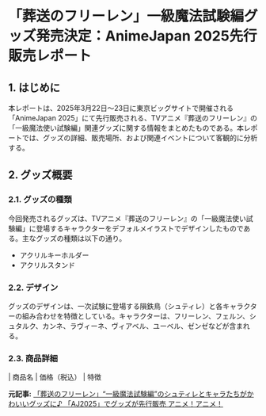 # 「葬送のフリーレン」一級魔法試験編グッズ発売決定：AnimeJapan 2025先行販売レポート

## 1. はじめに

本レポートは、2025年3月22日～23日に東京ビッグサイトで開催される「AnimeJapan 2025」にて先行販売される、TVアニメ『葬送のフリーレン』の「一級魔法使い試験編」関連グッズに関する情報をまとめたものである。本レポートでは、グッズの詳細、販売場所、および関連イベントについて客観的に分析する。

## 2. グッズ概要

### 2.1. グッズの種類

今回発売されるグッズは、TVアニメ『葬送のフリーレン』の「一級魔法使い試験編」に登場するキャラクターをデフォルメイラストでデザインしたものである。主なグッズの種類は以下の通り。

* アクリルキーホルダー
* アクリルスタンド

### 2.2. デザイン

グッズのデザインは、一次試験に登場する隕鉄鳥（シュティレ）と各キャラクターの組み合わせを特徴としている。キャラクターは、フリーレン、フェルン、シュタルク、カンネ、ラヴィーネ、ヴィアベル、ユーベル、ゼンゼなどが含まれる。

### 2.3. 商品詳細

| 商品名 | 価格（税込） | 特徴 

**元記事:** [「葬送のフリーレン」“一級魔法試験編”のシュティレとキャラたちがかわいいグッズに♪ 「AJ2025」でグッズが先行販売 アニメ！アニメ！](https://animeanime.jp/article/2025/03/22/89972.html)
